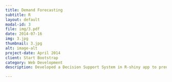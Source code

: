 ```yaml
---
title: Demand Forecasting                
subtitle: R
layout: default
modal-id: 3
file: img/3.pdf
date: 2014-07-16
img: 3.jpg
thumbnail: 3.jpg
alt: image-alt
project-date: April 2014
client: Start Bootstrap
category: Web Development
description: Developed a Decision Support System in R-shiny app to predict unit sales for different items sold at grocery stores in Ecuador. Integrated data sources, cleaned and conducted EDA to identify patterns before model building

---
```

